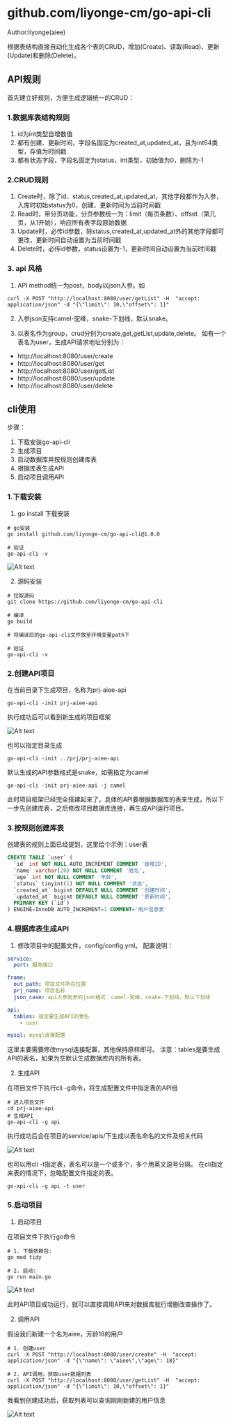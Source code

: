 # github.com/liyonge-cm/go-api-cli

Author:liyonge(aiee)

根据表结构直接自动化生成各个表的CRUD，增加(Create)、读取(Read)、更新(Update)和删除(Delete)。

## API规则
首先建立好规则，方便生成逻辑统一的CRUD：

### 1.数据库表结构规则
1. id为int类型自增数值
2. 都有创建、更新时间，字段名固定为created_at,updated_at，且为int64类型，存值为时间戳
3. 都有状态字段，字段名固定为status，int类型，初始值为0，删除为-1

### 2.CRUD规则
1. Create时，除了id、status,created_at,updated_at，其他字段都作为入参，入库时初始status为0，创建、更新时间为当前时间戳
2. Read时，带分页功能，分页参数统一为：limit（每页条数）、offset（第几页，从1开始），响应所有表字段原始数据
3. Update时，必传id参数，除status,created_at,updated_at外的其他字段都可更改，更新时间自动设置为当前时间戳
4. Delete时，必传id参数，status设置为-1，更新时间自动设置为当前时间戳

### 3. api 风格

1. API method统一为post，body以json入参。如
```shell
curl -X POST "http://localhost:8080/user/getList" -H  "accept: application/json" -d "{\"limit\": 10,\"offset\": 1}" 
```

2. 入参json支持camel-驼峰，snake-下划线，默认snake。

3. 以表名作为group，crud分别为create,get,getList,update,delete。
如有一个表名为user，生成API请求地址分别为：
- http://localhost:8080/user/create 
- http://localhost:8080/user/get 
- http://localhost:8080/user/getList 
- http://localhost:8080/user/update 
- http://localhost:8080/user/delete 


## cli使用

步骤：
1. 下载安装go-api-cli
2. 生成项目
3. 启动数据库并按规则创建库表
4. 根据库表生成API
5. 启动项目调用API

### 1.下载安装

1. go install 下载安装
```shell
# go安装
go install github.com/liyonge-cm/go-api-cli@1.0.0

# 验证
go-api-cli -v
```

![Alt text](images/version.png)


2. 源码安装

```shell
# 拉取源码
git clone https://github.com/liyonge-cm/go-api-cli

# 编译
go build

# 将编译后的go-api-cli文件放至环境变量path下

# 验证
go-api-cli -v
```

### 2.创建API项目

在当前目录下生成项目，名称为prj-aiee-api
```shell
go-api-cli -init prj-aiee-api
```
执行成功后可以看到新生成的项目框架

![Alt text](images/init.png)


也可以指定目录生成
```shell
go-api-cli -init ../prj/prj-aiee-api
```

默认生成的API参数格式是snake，如需指定为camel
```shell
go-api-cli -init prj-aiee-api -j camel
```

此时项目框架已经完全搭建起来了，具体的API要根据数据库的表来生成，所以下一步先创建库表，之后修改项目数据库连接，再生成API运行项目。

### 3.按规则创建库表

创建表的规则上面已经提到，这里给个示例：user表
```sql
CREATE TABLE `user` (
  `id` int NOT NULL AUTO_INCREMENT COMMENT '自增ID',
  `name` varchar(20) NOT NULL COMMENT '姓名',
  `age` int NOT NULL COMMENT '年龄',
  `status` tinyint(1) NOT NULL COMMENT '状态',
  `created_at` bigint DEFAULT NULL COMMENT '创建时间',
  `updated_at` bigint DEFAULT NULL COMMENT '更新时间',
  PRIMARY KEY (`id`)
) ENGINE=InnoDB AUTO_INCREMENT=1 COMMENT='用户信息表'
```

### 4.根据库表生成API

1. 修改项目中的配置文件，config/config.yml。
配置说明：
```yml
service:
  port: 服务端口

frame:
  out_path: 项目文件所在位置
  prj_name: 项目名称
  json_case: api入参处参的json格式：camel-驼峰，snake-下划线，默认下划线

api:
  tables: 指定要生成API的表名
    - user 

mysql: mysql连接配置

```

这里主要需要修改mysql连接配置，其他保持原样即可。
注意：tables是要生成API的表名，如果为空默认生成数据库内的所有表。

2. 生成API

在项目文件下执行cli -g命令，将生成配置文件中指定表的API组
```shell
# 进入项目文件
cd prj-aiee-api
# 生成API
go-api-cli -g api
```

执行成功后会在项目的service/apis/下生成以表名命名的文件及相关代码

![Alt text](images/genapi.png)

也可以用cli -t指定表，表名可以是一个或多个，多个用英文逗号分隔。
在cli指定来表的情况下，忽略配置文件指定的表。

```shell
go-api-cli -g api -t user
```

### 5.启动项目

1. 启动项目

在项目文件下执行go命令
```shell
# 1. 下载依赖包: 
go mod tidy

# 2. 启动: 
go run main.go

```

![Alt text](images/start.png)


此时API项目成功运行，就可以直接调用API来对数据库就行增删改查操作了。

2. 调用API

假设我们新建一个名为aiee，芳龄18的用户
```shell
# 1. 创建user
curl -X POST "http://localhost:8080/user/create" -H  "accept: application/json" -d "{\"name\": \"aiee\",\"age\": 18}" 

# 2. API调用，获取user数据列表
curl -X POST "http://localhost:8080/user/getList" -H  "accept: application/json" -d "{\"limit\": 10,\"offset\": 1}" 

```
我看到创建成功后，获取列表可以查询刚刚新建的用户信息

![Alt text](images/curl.png)

